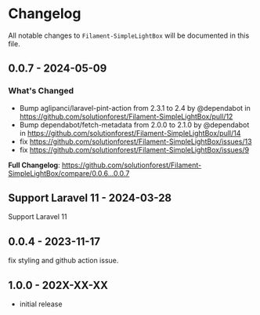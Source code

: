 # Changelog

All notable changes to `Filament-SimpleLightBox` will be documented in this file.

## 0.0.7 - 2024-05-09

### What's Changed

* Bump aglipanci/laravel-pint-action from 2.3.1 to 2.4 by @dependabot in https://github.com/solutionforest/Filament-SimpleLightBox/pull/12
* Bump dependabot/fetch-metadata from 2.0.0 to 2.1.0 by @dependabot in https://github.com/solutionforest/Filament-SimpleLightBox/pull/14
* fix https://github.com/solutionforest/Filament-SimpleLightBox/issues/13
* fix https://github.com/solutionforest/Filament-SimpleLightBox/issues/9

**Full Changelog**: https://github.com/solutionforest/Filament-SimpleLightBox/compare/0.0.6...0.0.7

## Support Laravel 11 - 2024-03-28

Support Laravel 11

## 0.0.4 - 2023-11-17

fix styling and github action issue.

## 1.0.0 - 202X-XX-XX

- initial release
